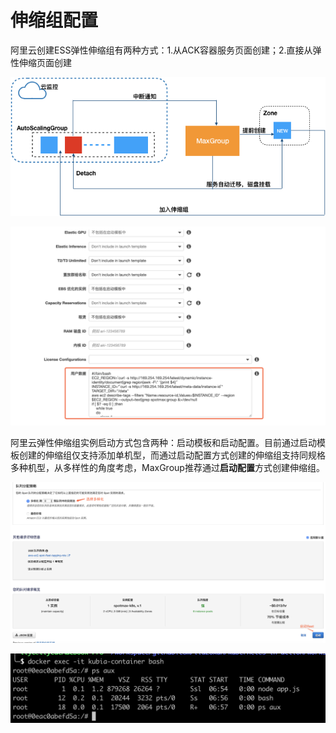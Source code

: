 # 伸缩组配置

阿里云创建ESS弹性伸缩组有两种方式：1.从ACK容器服务页面创建；2.直接从弹性伸缩页面创建

![&#x4ECE;ACK&#x5BB9;&#x5668;&#x670D;&#x52A1;&#x9875;&#x9762;&#x521B;&#x5EFA;](../../../../.gitbook/assets/image%20%2835%29.png)

![&#x4ECE;&#x4F38;&#x7F29;&#x7EC4;&#x7BA1;&#x7406;&#x9875;&#x9762;&#x521B;&#x5EFA;](../../../../.gitbook/assets/image%20%2829%29.png)

阿里云弹性伸缩组实例启动方式包含两种：启动模板和启动配置。目前通过启动模板创建的伸缩组仅支持添加单机型，而通过启动配置方式创建的伸缩组支持同规格多种机型，从多样性的角度考虑，MaxGroup推荐通过**启动配置**方式创建伸缩组。

![](../../../../.gitbook/assets/image%20%2811%29.png)

![](../../../../.gitbook/assets/image%20%2836%29.png)



